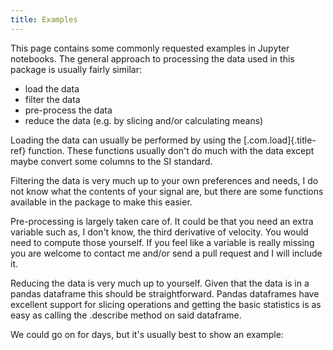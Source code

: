 ```yaml
---
title: Examples
---
```


This page contains some commonly requested examples in Jupyter
notebooks. The general approach to processing the data used in this
package is usually fairly similar:

-   load the data
-   filter the data
-   pre-process the data
-   reduce the data (e.g. by slicing and/or calculating means)

Loading the data can usually be performed by using the
[.com.load]{.title-ref} function. These functions usually don\'t do much
with the data except maybe convert some columns to the SI standard.

Filtering the data is very much up to your own preferences and needs, I
do not know what the contents of your signal are, but there are some
functions available in the package to make this easier.

Pre-processing is largely taken care of. It could be that you need an
extra variable such as, I don\'t know, the third derivative of velocity.
You would need to compute those yourself. If you feel like a variable is
really missing you are welcome to contact me and/or send a pull request
and I will include it.

Reducing the data is very much up to yourself. Given that the data is in
a pandas dataframe this should be straightforward. Pandas dataframes
have excellent support for slicing operations and getting the basic
statistics is as easy as calling the .describe method on said dataframe.

We could go on for days, but it\'s usually best to show an example:
